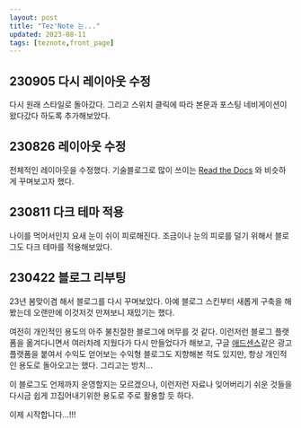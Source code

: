 ```yaml
---
layout: post
title: "Tez'Note 는..."
updated: 2023-08-11
tags: [teznote,front_page]
---
```


## 230905 다시 레이아웃 수정

다시 원래 스타일로 돌아갔다. 그리고 스위치 클릭에 따라 본문과 포스팅 네비게이션이 왔다갔다 하도록 추가해보았다.

## 230826 레이아웃 수정

전체적인 레이아웃을 수정했다. 기술블로그로 많이 쓰이는 [Read the Docs](https://docs.readthedocs.io/en/stable/) 와 비슷하게 꾸며보고자 했다.

## 230811 다크 테마 적용

나이를 먹어서인지 요새 눈이 쉬이 피로해진다. 조금이나 눈의 피로를 덜기 위해서 블로그도 다크 테마를 적용해보았다.

## 230422 블로그 리부팅

23년 봄맞이겸 해서 블로그를 다시 꾸며보았다. 아예 블로그 스킨부터 새롭게 구축을 해봤는데 오랜만에 이것저것 만져보니 재밌기는 했다.

여전히 개인적인 용도의 아주 불친절한 블로그에 머무를 것 같다. 이런저런 블로그 플랫폼을 옮겨다니면서 여러차례 지웠다가 다시 만들었다가 해보고, 구글 [애드센스](https://adsense.google.com/start/)같은 광고 플랫폼을 붙여서 수익도 얻어보는 수익형 블로그도 지향해본 적도 있지만, 항상 개인적인 용도로 돌아오고는 했다. 그리고는 방치...

이 블로그도 언제까지 운영할지는 모르겠으나, 이런저런 자료나 잊어버리기 쉬운 것들을 다시금 쉽게 끄집어내기위한 용도로 주로 활용할 듯 하다.

이제 시작합니다...!!!
